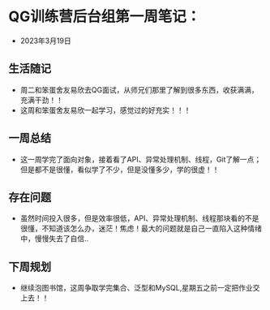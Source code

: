 # QG训练营后台组第一周笔记：
- 2023年3月19日
## 生活随记
- 周二和笨蛋舍友易欣去QG面试，从师兄们那里了解到很多东西，收获满满，充满干劲！！
- 这周和笨蛋舍友易欣一起学习，感觉过的好充实！！！
## 一周总结
- 这一周学完了面向对象，接着看了API、异常处理机制、线程，Git了解一点；但是都不是很懂，看似学了不少，但是没懂多少，学的很虚！！
## 存在问题
- 虽然时间投入很多，但是效率很低，API、异常处理机制、线程那块看的不是很懂，不知道该怎么办，迷茫！焦虑！最大的问题就是自己一直陷入这种情绪中，慢慢失去了自信..
## 下周规划
- 继续泡图书馆，这周争取学完集合、泛型和MySQL,星期五之前一定把作业交上去！！
